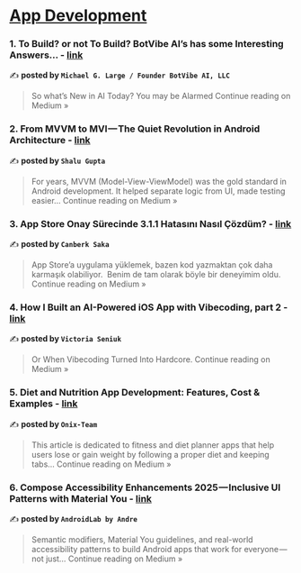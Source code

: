 
<h1><a href=https://medium.com/tag/mobile-app-development/recommended target="_blank" rel="noopener noreferrer">App Development</a></h1>
<h3>1. To Build? or not To Build? BotVibe AI’s has some Interesting Answers… - <a href="https://medium.com/@michael_29395/to-build-or-not-to-build-botvibe-ais-has-some-interesting-answers-89ddfb3f89aa?source=rss------mobile_app_development-5" target="_blank" rel="noopener noreferrer">link</a></h3>

✍️ **posted by `Michael G. Large / Founder BotVibe AI, LLC`**

<blockquote>So what’s New in AI Today? You may be Alarmed
Continue reading on Medium »</blockquote>

<h3>2. From MVVM to MVI — The Quiet Revolution in Android Architecture - <a href="https://medium.com/@info.shaludroid/from-mvvm-to-mvi-the-quiet-revolution-in-android-architecture-2c1da1020d8f?source=rss------mobile_app_development-5" target="_blank" rel="noopener noreferrer">link</a></h3>

✍️ **posted by `Shalu Gupta`**

<blockquote>For years, MVVM (Model-View-ViewModel) was the gold standard in Android development. It helped separate logic from UI, made testing easier…
Continue reading on Medium »</blockquote>

<h3>3. App Store Onay Sürecinde 3.1.1 Hatasını Nasıl Çözdüm? - <a href="https://medium.com/@canberk_saka/app-store-onay-s%C3%BCrecinde-3-1-1-hatas%C4%B1n%C4%B1-nas%C4%B1l-%C3%A7%C3%B6zd%C3%BCm-a8ee9725fc65?source=rss------mobile_app_development-5" target="_blank" rel="noopener noreferrer">link</a></h3>

✍️ **posted by `Canberk Saka`**

<blockquote>App Store’a uygulama yüklemek, bazen kod yazmaktan çok daha karmaşık olabiliyor.
 Benim de tam olarak böyle bir deneyimim oldu.
Continue reading on Medium »</blockquote>

<h3>4. How I Built an AI-Powered iOS App with Vibecoding, part 2 - <a href="https://medium.com/@victoriaseniuk/how-i-built-an-ai-powered-ios-app-with-vibecoding-part-2-a44796df6f83?source=rss------mobile_app_development-5" target="_blank" rel="noopener noreferrer">link</a></h3>

✍️ **posted by `Victoria Seniuk`**

<blockquote>Or When Vibecoding Turned Into Hardcore.
Continue reading on Medium »</blockquote>

<h3>5. Diet and Nutrition App Development: Features, Cost & Examples - <a href="https://onix-systems.medium.com/diet-and-nutrition-app-development-features-cost-examples-174dd8da84d4?source=rss------mobile_app_development-5" target="_blank" rel="noopener noreferrer">link</a></h3>

✍️ **posted by `Onix-Team`**

<blockquote>This article is dedicated to fitness and diet planner apps that help users lose or gain weight by following a proper diet and keeping tabs…
Continue reading on Medium »</blockquote>

<h3>6. Compose Accessibility Enhancements 2025 — Inclusive UI Patterns with Material You - <a href="https://medium.com/@androidlab/compose-accessibility-enhancements-2025-inclusive-ui-patterns-with-material-you-bbdda432beff?source=rss------mobile_app_development-5" target="_blank" rel="noopener noreferrer">link</a></h3>

✍️ **posted by `AndroidLab by Andre`**

<blockquote>Semantic modifiers, Material You guidelines, and real-world accessibility patterns to build Android apps that work for everyone — not just…
Continue reading on Medium »</blockquote>

